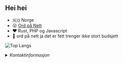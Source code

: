 ## Hei hei

- 🇳🇴 Norge
- 😮 [Ord på Nett](https://isak.brunhenriksen.no/ordpanett) 
- ❤️ Rust, PHP og Javascript
- 🤯 ord på nett ja det er fett trenger ikke stort budsjett
  
![Top Langs](https://github-readme-stats.vercel.app/api/top-langs/?username=isakbh&layout=compact&hide=ren'py,hack,css)

<details>
  <summary><i>Kontaktinformasjon</i></summary>
  
   *Discord* > isakbh <br/>
   *E-post* > isak alfakrøll brunhenriksen.net <br/>
   *Nettside* > https://isak.brunhenriksen.net <br/><br/>

</details>
